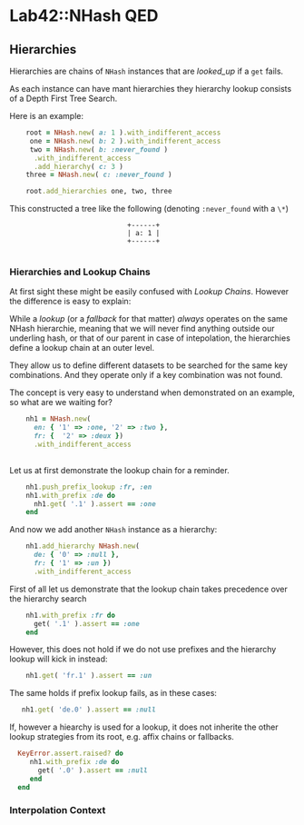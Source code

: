 
# Lab42::NHash QED 

## Hierarchies

Hierarchies are chains of `NHash` instances that are *looked_up* if a `get` fails.

As each instance can have mant hierarchies they hierarchy lookup consists of a Depth First Tree Search.

Here is an example:

```ruby
    root = NHash.new( a: 1 ).with_indifferent_access
     one = NHash.new( b: 2 ).with_indifferent_access
     two = NHash.new( b: :never_found )
      .with_indifferent_access
      .add_hierarchy( c: 3 )
    three = NHash.new( c: :never_found )

    root.add_hierarchies one, two, three 
```

This constructed a tree like the following (denoting `:never_found` with a `\*`)


```
                             +------+
                             | a: 1 |
                             +------+
    
```

### Hierarchies and Lookup Chains

At first sight these might be easily confused with _Lookup Chains_. However the difference is easy to explain:

While a _lookup_ (or a _fallback_ for that matter) *always* operates on the same NHash hierarchie, meaning
that we will never find anything outside our underling hash, or that of our parent in case of intepolation,
the hierarchies define a lookup chain at an outer level.

They allow us to define different datasets to be searched for the same key combinations. And they operate only
if a key combination was not found.

The concept is very easy to understand when demonstrated on an example, so what are we waiting for?

```ruby
    nh1 = NHash.new(
      en: { '1' => :one, '2' => :two },
      fr: {  '2' => :deux })
      .with_indifferent_access
    
```

Let us at first demonstrate the lookup chain for a reminder.

```ruby
    nh1.push_prefix_lookup :fr, :en
    nh1.with_prefix :de do
      nh1.get( '.1' ).assert == :one
    end 
```

And now we add another `NHash` instance as a hierarchy:

```ruby
    nh1.add_hierarchy NHash.new(
      de: { '0' => :null },
      fr: { '1' => :un })
      .with_indifferent_access
```

First of all let us demonstrate that the lookup chain takes precedence over the hierarchy search

```ruby
    nh1.with_prefix :fr do
      get( '.1' ).assert == :one
    end
```

However, this does not hold if we do not use prefixes and the hierarchy lookup will kick in instead:

```ruby
    nh1.get( 'fr.1' ).assert == :un
```


The same holds if prefix lookup fails, as in these cases:

```ruby
   nh1.get( 'de.0' ).assert == :null

```
    
If, however a hiearchy is used for a lookup, it does not inherite the other lookup strategies
from its root, e.g. affix chains or fallbacks.

```ruby
  KeyError.assert.raised? do
     nh1.with_prefix :de do
       get( '.0' ).assert == :null
     end
  end
```

### Interpolation Context
